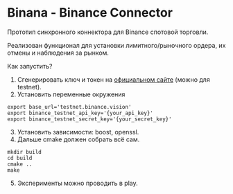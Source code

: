 # Binana - Binance Connector

Прототип синхронного коннектора для Binance спотовой торговли.

Реализован функционал для установки лимитного/рыночного ордера, их отмены и наблюдения за рынком.

Как запустить? 

1. Сгенерировать ключ и токен на [официальном сайте](https://testnet.binance.vision) (можно для testnet).
2. Установить переменные окружения 
```
export base_url='testnet.binance.vision'
export binance_testnet_api_key='{your_api_key}'
export binance_testnet_secret_key='{your_secret_key}'
```
3. Установить зависимости: boost, openssl.
4. Дальше cmake должен собрать всё сам.
```
mkdir build
cd build
cmake ..
make
```
5. Эксперименты можно проводить в play.
